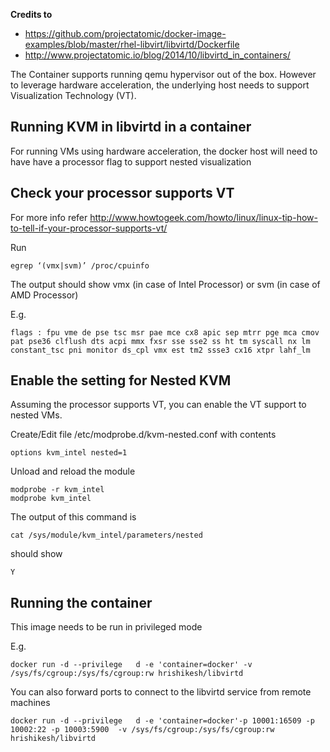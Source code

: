 **Credits to** 
 - https://github.com/projectatomic/docker-image-examples/blob/master/rhel-libvirt/libvirtd/Dockerfile
 - http://www.projectatomic.io/blog/2014/10/libvirtd_in_containers/

The Container supports running qemu hypervisor out of the box. However to leverage hardware acceleration, the underlying host needs to support Visualization Technology (VT).

**Running KVM in libvirtd in a container**
------------------------------------------

For running VMs using hardware acceleration, the docker host will need to have have a processor flag to support nested visualization

Check your processor supports VT
--------------------------------
For more info refer http://www.howtogeek.com/howto/linux/linux-tip-how-to-tell-if-your-processor-supports-vt/

Run
```
egrep ‘(vmx|svm)’ /proc/cpuinfo
```

The output should show vmx (in case of Intel Processor) or svm (in case of AMD Processor)

E.g.

    flags : fpu vme de pse tsc msr pae mce cx8 apic sep mtrr pge mca cmov pat pse36 clflush dts acpi mmx fxsr sse sse2 ss ht tm syscall nx lm constant_tsc pni monitor ds_cpl vmx est tm2 ssse3 cx16 xtpr lahf_lm


Enable the setting for Nested KVM
----------------------------------
Assuming the processor supports VT, you can enable the VT support to nested VMs.

Create/Edit file /etc/modprobe.d/kvm-nested.conf with contents

    options kvm_intel nested=1

Unload and reload the module
```
modprobe -r kvm_intel
modprobe kvm_intel
```    

The output of this command is 
```
cat /sys/module/kvm_intel/parameters/nested
```
should show

    Y

Running the container
----------------------------------
This image needs to be run in privileged mode

E.g.
```
docker run -d --privilege   d -e 'container=docker' -v /sys/fs/cgroup:/sys/fs/cgroup:rw hrishikesh/libvirtd
```
You can also forward ports to connect to the libvirtd service from remote machines
```
docker run -d --privilege   d -e 'container=docker'-p 10001:16509 -p 10002:22 -p 10003:5900  -v /sys/fs/cgroup:/sys/fs/cgroup:rw hrishikesh/libvirtd
```

